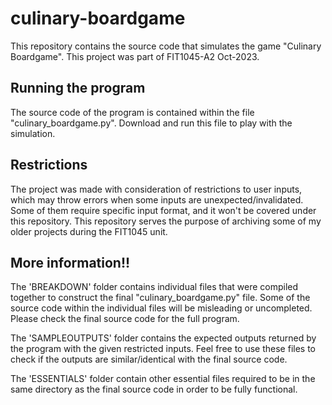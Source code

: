 # culinary-boardgame
This repository contains the source code that simulates the game "Culinary Boardgame". This project was part of FIT1045-A2 Oct-2023.

## Running the program
The source code of the program is contained within the file "culinary_boardgame.py". Download and run this file to play with the simulation. 

## Restrictions
The project was made with consideration of restrictions to user inputs, which may throw errors when some inputs are unexpected/invalidated. Some of them require specific input format, and it won't be covered under this repository. This repository serves the purpose of archiving some of my older projects during the FIT1045 unit.

## More information!!
The 'BREAKDOWN' folder contains individual files that were compiled together to construct the final "culinary_boardgame.py" file. Some of the source code within the individual files will be misleading or uncompleted. Please check the final source code for the full program.

The 'SAMPLEOUTPUTS' folder contains the expected outputs returned by the program with the given restricted inputs. Feel free to use these files to check if the outputs are similar/identical with the final source code.

The 'ESSENTIALS' folder contain other essential files required to be in the same directory as the final source code in order to be fully functional.
